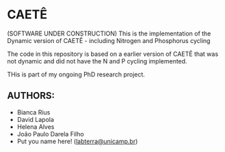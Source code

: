 # CAETÊ
(SOFTWARE UNDER CONSTRUCTION)
This is the implementation of the Dynamic version of CAETÊ - including Nitrogen and Phosphorus cycling

The code in this repository is based on a earlier version of CAETÊ that was not dynamic and did not have the N and P cycling implemented.

THis is part of my ongoing PhD research project.

## __AUTHORS__:

 - Bianca Rius
 - David Lapola
 - Helena Alves
 - João Paulo Darela Filho
 - Put you name here! (labterra@unicamp.br)
